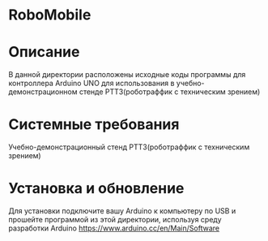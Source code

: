 # RoboMobile

# Описание
В данной директории расположены исходные коды программы для контроллера Arduino UNO для использования в учебно-демонстрационном стенде РТТЗ(роботраффик с техническим зрением)

# Системные требования
Учебно-демонстрационный стенд РТТЗ(роботраффик с техническим зрением)

# Установка и обновление
Для установки подключите вашу Arduino к компьютеру по USB и прошейте программой из этой директории, используя среду разработки Arduino
https://www.arduino.cc/en/Main/Software
